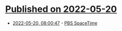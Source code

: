 # [Published on 2022-05-20](index.md)

* [2022-05-20, 08:00:47](https://news.ycombinator.com/item?id=31444573) - [PBS SpaceTime](https://www.pbsspacetime.com)
